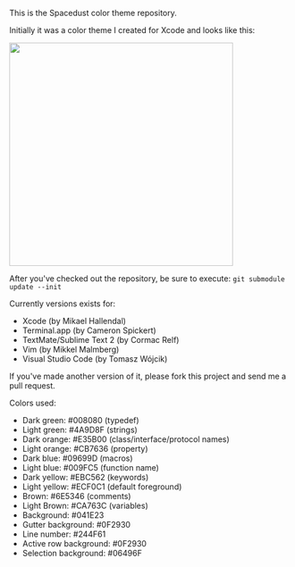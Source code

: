 This is the Spacedust color theme repository.



Initially it was a color theme I created for Xcode and looks like this:

<img src="http://hallski.org/images/posts/spacedust-xcode-theme.png" width="400" ALT=""/>

After you've checked out the repository, be sure to execute:
`git submodule update --init` 

Currently versions exists for:

* Xcode (by Mikael Hallendal)
* Terminal.app (by Cameron Spickert)
* TextMate/Sublime Text 2 (by Cormac Relf)
* Vim (by Mikkel Malmberg)
* Visual Studio Code (by Tomasz Wójcik)

If you've made another version of it, please fork this project and send me a pull request.

Colors used:
* Dark green: #008080 (typedef)
* Light green: #4A9D8F (strings)
* Dark orange: #E35B00 (class/interface/protocol names)
* Light orange: #CB7636 (property)
* Dark blue: #09699D (macros)
* Light blue: #009FC5 (function name)
* Dark yellow: #EBC562 (keywords)
* Light yellow: #ECF0C1 (default foreground)
* Brown: #6E5346 (comments)
* Light Brown: #CA763C (variables)
* Background: #041E23
* Gutter background: #0F2930
* Line number: #244F61
* Active row background: #0F2930
* Selection background: #06496F
